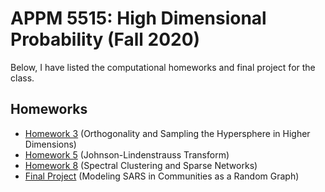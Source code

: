 # APPM 5515: High Dimensional Probability (Fall 2020)
Below, I have listed the computational homeworks and final project for the class.
## Homeworks
* [Homework 3](Homework3/homework3.pdf) (Orthogonality and Sampling the Hypersphere in Higher Dimensions)
* [Homework 5](Homework5/homework5.pdf) (Johnson-Lindenstrauss Transform)
* [Homework 8](Homework8/homework7.pdf) (Spectral Clustering and Sparse Networks)
* [Final Project](Final&#32Project/APPM_5515_Project.pdf) (Modeling SARS in Communities as a Random Graph)